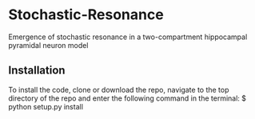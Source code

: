 # Stochastic-Resonance
Emergence of stochastic resonance in a two-compartment hippocampal pyramidal neuron model
## Installation
To install the code, clone or download the repo, navigate to the top directory of the repo and enter the following command in the terminal:
$ python setup.py install
